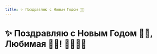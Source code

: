 ```yaml
---
title: ✨ Поздравляю с Новым Годом 🌠🎁
---
```

# ✨ Поздравляю с Новым Годом 🌠🎁, Любимая 💞👸! 🥳🎄🎅🎉

<Badge text="demo" />

<LottieAnimation
    animationData="https://assets9.lottiefiles.com/packages/lf20_3JQWlpZxIn.json"
    :loop="true"
    :autoPlay="true"
/>

<lottie-animation
    animationData="https://assets9.lottiefiles.com/packages/lf20_3JQWlpZxIn.json"
    loop="true"
    autoPlay="true"
/>